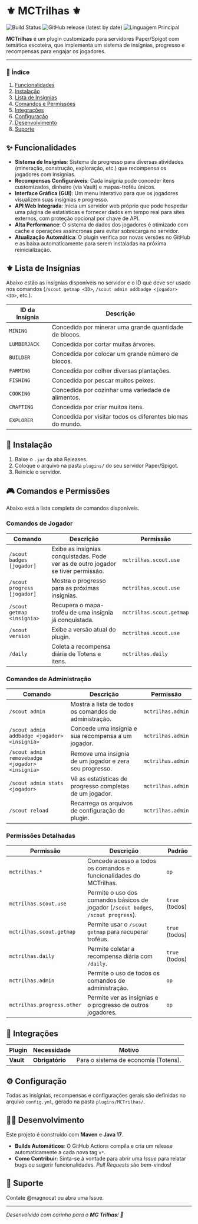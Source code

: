 # ⚜️ MCTrilhas ⚜️

![Build Status](https://img.shields.io/github/actions/workflow/status/magnocat/MCTrilhas/build.yml?branch=main&label=Build&style=for-the-badge)
![GitHub release (latest by date)](https://img.shields.io/github/v/release/magnocat/MCTrilhas?style=for-the-badge&label=Versão)
![Linguagem Principal](https://img.shields.io/github/languages/top/magnocat/MCTrilhas?style=for-the-badge&label=Linguagem)

**MCTrilhas** é um plugin customizado para servidores Paper/Spigot com temática escoteira, que implementa um sistema de insígnias, progresso e recompensas para engajar os jogadores.

---

### 📜 Índice
1. [Funcionalidades](#-funcionalidades)
2. [Instalação](#-instalação)
3. [Lista de Insígnias](#-lista-de-insígnias)
4. [Comandos e Permissões](#-comandos-e-permissões)
5. [Integrações](#-integrações)
6. [Configuração](#-configuração)
7. [Desenvolvimento](#-desenvolvimento)
8. [Suporte](#-suporte)

## ✨ Funcionalidades
- **Sistema de Insígnias**: Sistema de progresso para diversas atividades (mineração, construção, exploração, etc.) que recompensa os jogadores com insígnias.
- **Recompensas Configuráveis**: Cada insígnia pode conceder itens customizados, dinheiro (via Vault) e mapas-troféu únicos.
- **Interface Gráfica (GUI)**: Um menu interativo para que os jogadores visualizem suas insígnias e progresso.
- **API Web Integrada**: Inicia um servidor web próprio que pode hospedar uma página de estatísticas e fornecer dados em tempo real para sites externos, com proteção opcional por chave de API.
- **Alta Performance**: O sistema de dados dos jogadores é otimizado com cache e operações assíncronas para evitar sobrecarga no servidor.
- **Atualização Automática**: O plugin verifica por novas versões no GitHub e as baixa automaticamente para serem instaladas na próxima reinicialização.

## ⚜️ Lista de Insígnias
Abaixo estão as insígnias disponíveis no servidor e o ID que deve ser usado nos comandos (`/scout getmap <ID>`, `/scout admin addbadge <jogador> <ID>`, etc.).

| ID da Insígnia | Descrição |
|---|---|
| `MINING` | Concedida por minerar uma grande quantidade de blocos. |
| `LUMBERJACK` | Concedida por cortar muitas árvores. |
| `BUILDER` | Concedida por colocar um grande número de blocos. |
| `FARMING` | Concedida por colher diversas plantações. |
| `FISHING` | Concedida por pescar muitos peixes. |
| `COOKING` | Concedida por cozinhar uma variedade de alimentos. |
| `CRAFTING` | Concedida por criar muitos itens. |
| `EXPLORER` | Concedida por visitar todos os diferentes biomas do mundo. |

## 🚀 Instalação
1. Baixe o `.jar` da aba Releases.
2. Coloque o arquivo na pasta `plugins/` do seu servidor Paper/Spigot.
3. Reinicie o servidor.

## 🎮 Comandos e Permissões
Abaixo está a lista completa de comandos disponíveis.

### Comandos de Jogador
| Comando | Descrição | Permissão |
|---|---|---|
| `/scout badges [jogador]` | Exibe as insígnias conquistadas. Pode ver as de outro jogador se tiver permissão. | `mctrilhas.scout.use` |
| `/scout progress [jogador]` | Mostra o progresso para as próximas insígnias. | `mctrilhas.scout.use` |
| `/scout getmap <insignia>` | Recupera o mapa-troféu de uma insígnia já conquistada. | `mctrilhas.scout.getmap` |
| `/scout version` | Exibe a versão atual do plugin. | `mctrilhas.scout.use` |
| `/daily` | Coleta a recompensa diária de Totens e itens. | `mctrilhas.daily` |

### Comandos de Administração
| Comando | Descrição | Permissão |
|---|---|---|
| `/scout admin` | Mostra a lista de todos os comandos de administração. | `mctrilhas.admin` |
| `/scout admin addbadge <jogador> <insignia>` | Concede uma insígnia e sua recompensa a um jogador. | `mctrilhas.admin` |
| `/scout admin removebadge <jogador> <insignia>` | Remove uma insígnia de um jogador e zera seu progresso. | `mctrilhas.admin` |
| `/scout admin stats <jogador>` | Vê as estatísticas de progresso completas de um jogador. | `mctrilhas.admin` |
| `/scout reload` | Recarrega os arquivos de configuração do plugin. | `mctrilhas.admin` |

### Permissões Detalhadas
| Permissão | Descrição | Padrão |
|---|---|---|
| `mctrilhas.*` | Concede acesso a todos os comandos e funcionalidades do MCTrilhas. | `op` |
| `mctrilhas.scout.use` | Permite o uso dos comandos básicos de jogador (`/scout badges`, `/scout progress`). | `true` (todos) |
| `mctrilhas.scout.getmap` | Permite usar o `/scout getmap` para recuperar troféus. | `true` (todos) |
| `mctrilhas.daily` | Permite coletar a recompensa diária com `/daily`. | `true` (todos) |
| `mctrilhas.admin` | Permite o uso de todos os comandos de administração. | `op` |
| `mctrilhas.progress.other` | Permite ver as insígnias e o progresso de outros jogadores. | `op` |

## 🔗 Integrações

| Plugin      | Necessidade | Motivo                               |
| ----------- | ----------- | ------------------------------------ |
| **Vault** | **Obrigatório** | Para o sistema de economia (Totens). |

## ⚙️ Configuração
Todas as insígnias, recompensas e configurações gerais são definidas no arquivo `config.yml`, gerado na pasta `plugins/MCTrilhas/`.

## 🧑‍💻 Desenvolvimento
Este projeto é construído com **Maven** e **Java 17**.
- **Builds Automáticos**: O GitHub Actions compila e cria um release automaticamente a cada nova tag `v*`.
- **Como Contribuir**: Sinta-se à vontade para abrir uma *Issue* para relatar bugs ou sugerir funcionalidades. *Pull Requests* são bem-vindos!

## 📧 Suporte
Contate @magnocat ou abra uma Issue.

---
*Desenvolvido com carinho para o **MC Trilhas**! 🌲*